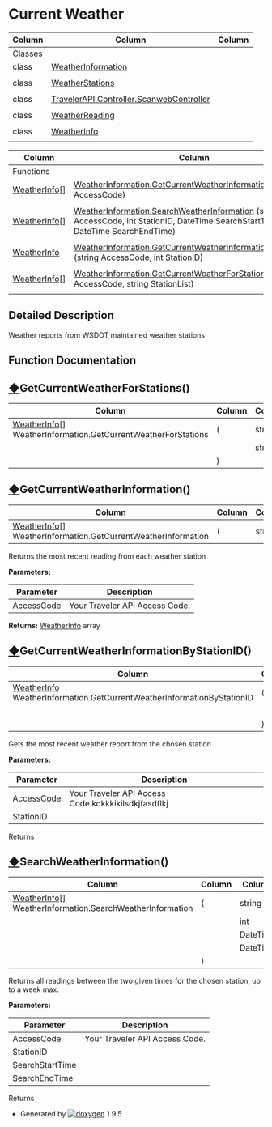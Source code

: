 # Current Weather

| Column | Column | Column |
| --- | --- | --- |
 | Classes |  | 
 | class | [WeatherInformation](class_weather_information.html) | 
 |  |  | 
 | class | [WeatherStations](class_weather_stations.html) | 
 |  |  | 
 | class | [TravelerAPI.Controller.ScanwebController](class_traveler_a_p_i_1_1_controller_1_1_scanweb_controller.html) | 
 |  |  | 
 | class | [WeatherReading](class_weather_reading.html) | 
 |  |  | 
 | class | [WeatherInfo](class_weather_info.html) | 
 |  |  | 


| Column | Column | Column |
| --- | --- | --- |
 | Functions |  | 
 | [WeatherInfo](class_weather_info.html)[] | [WeatherInformation.GetCurrentWeatherInformation](group___weather.html#ga1f9ea5269827801afa00c5d3dd164315) (string AccessCode) | 
 |  |  | 
 | [WeatherInfo](class_weather_info.html)[] | [WeatherInformation.SearchWeatherInformation](group___weather.html#gae899e8ae798e4609e8f0e3c1377e6207) (string AccessCode, int StationID, DateTime SearchStartTime, DateTime SearchEndTime) | 
 |  |  | 
 | [WeatherInfo](class_weather_info.html) | [WeatherInformation.GetCurrentWeatherInformationByStationID](group___weather.html#ga0c017472aa2114e24582bbece0779917) (string AccessCode, int StationID) | 
 |  |  | 
 | [WeatherInfo](class_weather_info.html)[] | [WeatherInformation.GetCurrentWeatherForStations](group___weather.html#gaec276278969f3e3eed6b3ffec3f00dbe) (string AccessCode, string StationList) | 
 |  |  | 


## Detailed Description

Weather reports from WSDOT maintained weather stations

## Function Documentation

## [◆](#gaec276278969f3e3eed6b3ffec3f00dbe)GetCurrentWeatherForStations()

| Column | Column | Column | Column | Column |
| --- | --- | --- | --- | --- |
 | [WeatherInfo](class_weather_info.html)[] WeatherInformation.GetCurrentWeatherForStations | ( | string | *AccessCode*, | 
 |  |  | string | *StationList* | 
 |  | ) |  |  | 


## [◆](#ga1f9ea5269827801afa00c5d3dd164315)GetCurrentWeatherInformation()

| Column | Column | Column | Column | Column | Column | Column |
| --- | --- | --- | --- | --- | --- | --- |
 | [WeatherInfo](class_weather_info.html)[] WeatherInformation.GetCurrentWeatherInformation | ( | string | *AccessCode* | ) |  | 


Returns the most recent reading from each weather station

**Parameters:**

| Parameter | Description |
| --- | --- |
| AccessCode | Your Traveler API Access Code. |


**Returns:** [WeatherInfo](class_weather_info.html "Current information from a weather station.") array


## [◆](#ga0c017472aa2114e24582bbece0779917)GetCurrentWeatherInformationByStationID()

| Column | Column | Column | Column | Column |
| --- | --- | --- | --- | --- |
 | [WeatherInfo](class_weather_info.html) WeatherInformation.GetCurrentWeatherInformationByStationID | ( | string | *AccessCode*, | 
 |  |  | int | *StationID* | 
 |  | ) |  |  | 


Gets the most recent weather report from the chosen station

**Parameters:**

| Parameter | Description |
| --- | --- |
| AccessCode | Your Traveler API Access Code.kokkkikilsdkjfasdflkj |
| StationID |  |


Returns

## [◆](#gae899e8ae798e4609e8f0e3c1377e6207)SearchWeatherInformation()

| Column | Column | Column | Column | Column |
| --- | --- | --- | --- | --- |
 | [WeatherInfo](class_weather_info.html)[] WeatherInformation.SearchWeatherInformation | ( | string | *AccessCode*, | 
 |  |  | int | *StationID*, | 
 |  |  | DateTime | *SearchStartTime*, | 
 |  |  | DateTime | *SearchEndTime* | 
 |  | ) |  |  | 


Returns all readings between the two given times for the chosen station, up to a week max.

**Parameters:**

| Parameter | Description |
| --- | --- |
| AccessCode | Your Traveler API Access Code. |
| StationID |  |
| SearchStartTime |  |
| SearchEndTime |  |


Returns

* Generated by [![doxygen](doxygen.svg)](https://www.doxygen.org/index.html) 1.9.5
